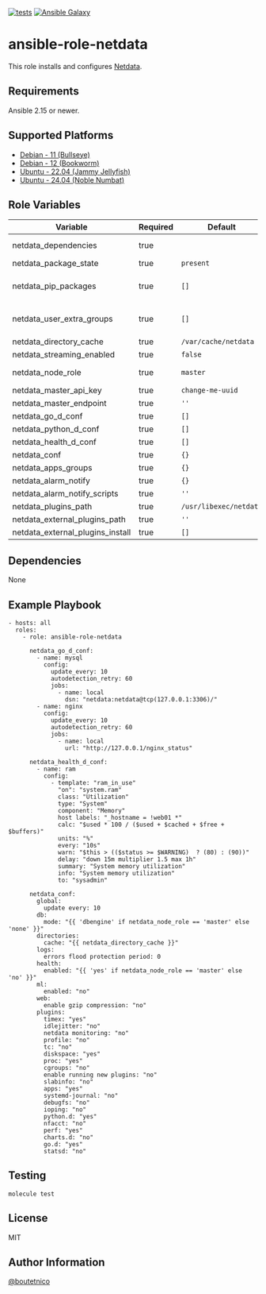 [![tests](https://github.com/boutetnico/ansible-role-netdata/workflows/Test%20ansible%20role/badge.svg)](https://github.com/boutetnico/ansible-role-netdata/actions?query=workflow%3A%22Test+ansible+role%22)
[![Ansible Galaxy](https://img.shields.io/badge/galaxy-boutetnico.netdata-blue.svg)](https://galaxy.ansible.com/boutetnico/netdata)

ansible-role-netdata
====================

This role installs and configures [Netdata](https://learn.netdata.cloud/).

Requirements
------------

Ansible 2.15 or newer.

Supported Platforms
-------------------

- [Debian - 11 (Bullseye)](https://wiki.debian.org/DebianBullseye)
- [Debian - 12 (Bookworm)](https://wiki.debian.org/DebianBookworm)
- [Ubuntu - 22.04 (Jammy Jellyfish)](http://releases.ubuntu.com/22.04/)
- [Ubuntu - 24.04 (Noble Numbat)](http://releases.ubuntu.com/24.04/)

Role Variables
--------------

| Variable                         | Required | Default                | Choices   | Comments                                          |
|----------------------------------|----------|------------------------|-----------|---------------------------------------------------|
| netdata_dependencies             | true     |                        | list      | See `defaults/main.yml`.                          |
| netdata_package_state            | true     | `present`              | string    |                                                   |
| netdata_pip_packages             | true     | `[]`                   | list      | Extra pip packages to install.                    |
| netdata_user_extra_groups        | true     | `[]`                   | list      | Extra Unix groups for the Netdata user.           |
| netdata_directory_cache          | true     | `/var/cache/netdata`   | string    |                                                   |
| netdata_streaming_enabled        | true     | `false`                | bool      |                                                   |
| netdata_node_role                | true     | `master`               | string    | Possible values: `master`, `slave`.               |
| netdata_master_api_key           | true     | `change-me-uuid`       | string    |                                                   |
| netdata_master_endpoint          | true     | `''`                   | string    |                                                   |
| netdata_go_d_conf                | true     | `[]`                   | list      |                                                   |
| netdata_python_d_conf            | true     | `[]`                   | list      |                                                   |
| netdata_health_d_conf            | true     | `[]`                   | list      |                                                   |
| netdata_conf                     | true     | `{}`                   | dict      |                                                   |
| netdata_apps_groups              | true     | `{}`                   | dict      |                                                   |
| netdata_alarm_notify             | true     | `{}`                   | dict      |                                                   |
| netdata_alarm_notify_scripts     | true     | `''`                   | string    |                                                   |
| netdata_plugins_path             | true     | `/usr/libexec/netdata` | string    |                                                   |
| netdata_external_plugins_path    | true     | `''`                   | string    |                                                   |
| netdata_external_plugins_install | true     | `[]`                   | list      |                                                   |


Dependencies
------------

None

Example Playbook
----------------

    - hosts: all
      roles:
        - role: ansible-role-netdata

          netdata_go_d_conf:
            - name: mysql
              config:
                update_every: 10
                autodetection_retry: 60
                jobs:
                  - name: local
                    dsn: "netdata:netdata@tcp(127.0.0.1:3306)/"
            - name: nginx
              config:
                update_every: 10
                autodetection_retry: 60
                jobs:
                  - name: local
                    url: "http://127.0.0.1/nginx_status"

          netdata_health_d_conf:
            - name: ram
              config:
                - template: "ram_in_use"
                  "on": "system.ram"
                  class: "Utilization"
                  type: "System"
                  component: "Memory"
                  host labels: "_hostname = !web01 *"
                  calc: "$used * 100 / ($used + $cached + $free + $buffers)"
                  units: "%"
                  every: "10s"
                  warn: "$this > (($status >= $WARNING)  ? (80) : (90))"
                  delay: "down 15m multiplier 1.5 max 1h"
                  summary: "System memory utilization"
                  info: "System memory utilization"
                  to: "sysadmin"

          netdata_conf:
            global:
              update every: 10
            db:
              mode: "{{ 'dbengine' if netdata_node_role == 'master' else 'none' }}"
            directories:
              cache: "{{ netdata_directory_cache }}"
            logs:
              errors flood protection period: 0
            health:
              enabled: "{{ 'yes' if netdata_node_role == 'master' else 'no' }}"
            ml:
              enabled: "no"
            web:
              enable gzip compression: "no"
            plugins:
              timex: "yes"
              idlejitter: "no"
              netdata monitoring: "no"
              profile: "no"
              tc: "no"
              diskspace: "yes"
              proc: "yes"
              cgroups: "no"
              enable running new plugins: "no"
              slabinfo: "no"
              apps: "yes"
              systemd-journal: "no"
              debugfs: "no"
              ioping: "no"
              python.d: "yes"
              nfacct: "no"
              perf: "yes"
              charts.d: "no"
              go.d: "yes"
              statsd: "no"


Testing
-------

    molecule test

License
-------

MIT

Author Information
------------------

[@boutetnico](https://github.com/boutetnico)
